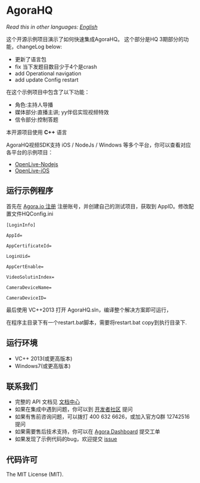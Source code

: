 # AgoraHQ

*Read this in other languages: [English](README.en.md)*

这个开源示例项目演示了如何快速集成AgoraHQ。
这个部分是HQ 3期部分的功能，changeLog below:
- 更新了语言包
- fix 当下发题目数目少于4个是crash
- add Operational navigation
- add update Config restart

在这个示例项目中包含了以下功能：
- 角色:主持人导播
- 媒体部分:直播主讲; yy伴侣实现视频特效
- 信令部分:控制答题

本开源项目使用 **C++** 语言

AgoraHQ视频SDK支持 iOS / NodeJs / Windows  等多个平台，你可以查看对应各平台的示例项目：

- [OpenLive-Nodejs](https://github.com/AgoraIO/HQ/tree/master/AgoraHQ-Server-Nodejs)
- [OpenLive-iOS](https://github.com/AgoraIO/HQ/tree/master/AgoraHQ-iOS-Swift)

## 运行示例程序
首先在 [Agora.io 注册](https://dashboard.agora.io/cn/signup/) 注册账号，并创建自己的测试项目，获取到 AppID。修改配置文件HQConfig.ini

```
[LoginInfo]

AppId=

AppCertificateId=

LoginUid=

AppCertEnable=

VideoSolutinIndex=

CameraDeviceName=

CameraDeviceID=

```

最后使用 VC++2013 打开 AgoraHQ.sln，编译整个解决方案即可运行，

在程序主目录下有一个restart.bat脚本，需要将restart.bat copy到执行目录下.

## 运行环境
* VC++ 2013(或更高版本)
* Windows7(或更高版本)

## 联系我们

- 完整的 API 文档见 [文档中心](https://docs.agora.io/cn/)
- 如果在集成中遇到问题，你可以到 [开发者社区](https://dev.agora.io/cn/) 提问
- 如果有售前咨询问题，可以拨打 400 632 6626，或加入官方Q群 12742516 提问
- 如果需要售后技术支持，你可以在 [Agora Dashboard](https://dashboard.agora.io) 提交工单
- 如果发现了示例代码的bug，欢迎提交 [issue](https://github.com/AgoraIO/OpenLive-Windows/issues)

## 代码许可

The MIT License (MIT).
